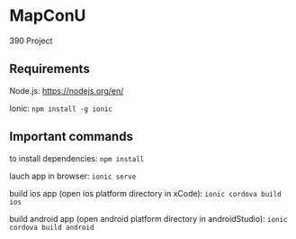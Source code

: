 # MapConU
390 Project

## Requirements
Node.js: https://nodejs.org/en/

Ionic: ```npm install -g ionic```


## Important commands
to install dependencies:
```npm install```

lauch app in browser:
```ionic serve``` 

build ios app (open ios platform directory in xCode):
```ionic cordova build ios``` 

build android app (open android platform directory in androidStudio):
```ionic cordova build android```
